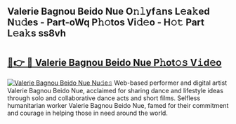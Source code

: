 ## Valerie Bagnou Beido Nue O𝚗𝚕yf𝚊ns L𝚎a𝚔ed N𝚞𝚍es - Part-oWq P𝚑𝚘tos Vi𝚍𝚎o - H𝚘𝚝 Part L𝚎a𝚔s ss8vh

# <h2><a href="http://kfeszr.oniu.top/?m=Valerie+Bagnou+Beido+Nue">🔗👉 🔴 Valerie Bagnou Beido Nue P𝚑ot𝚘𝚜 V𝚒d𝚎o</a></h2>

[![Valerie Bagnou Beido Nue Nu𝚍e𝚜](https://i.imgur.com/0qMVB7G.gif)](http://kfeszr.oniu.top/?m=Valerie+Bagnou+Beido+Nue)
Web-based performer and digital artist Valerie Bagnou Beido Nue, acclaimed for sharing dance and lifestyle ideas through solo and collaborative dance acts and short films. Selfless humanitarian worker Valerie Bagnou Beido Nue, famed for their commitment and courage in helping those in need around the world.  
